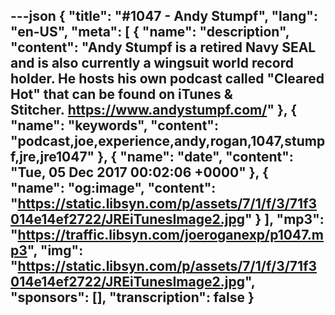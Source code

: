 ---json
{
  "title": "#1047 - Andy Stumpf",
  "lang": "en-US",
  "meta": [
    {
      "name": "description",
      "content": "Andy Stumpf is a retired Navy SEAL and is also currently a wingsuit world record holder. He hosts his own podcast called \"Cleared Hot\" that can be found on iTunes & Stitcher. https://www.andystumpf.com/"
    },
    {
      "name": "keywords",
      "content": "podcast,joe,experience,andy,rogan,1047,stumpf,jre,jre1047"
    },
    {
      "name": "date",
      "content": "Tue, 05 Dec 2017 00:02:06 +0000"
    },
    {
      "name": "og:image",
      "content": "https://static.libsyn.com/p/assets/7/1/f/3/71f3014e14ef2722/JREiTunesImage2.jpg"
    }
  ],
  "mp3": "https://traffic.libsyn.com/joeroganexp/p1047.mp3",
  "img": "https://static.libsyn.com/p/assets/7/1/f/3/71f3014e14ef2722/JREiTunesImage2.jpg",
  "sponsors": [],
  "transcription": false
}
---
<episode-header />

<timemark seconds="0" />

<transcribe-call-to-action />

<episode-footer />